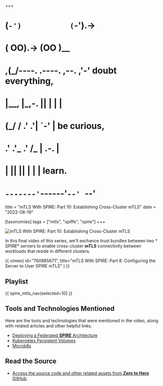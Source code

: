 +++
#   (`-')           (`-').->
#   ( OO).->        (OO )__
# ,(_/----. .----. ,--. ,'-' doubt everything,
# |__,    |\_,-.  ||  | |  |
#  (_/   /    .' .'|  `-'  | be curious,
#  .'  .'_  .'  /_ |  .-.  |
# |       ||      ||  | |  | learn.
# `-------'`------'`--' `--'

title = "mTLS With SPIRE: Part 10: Establishing Cross-Cluster mTLS"
date = "2022-08-19"

[taxonomies]
tags = ["mtls", "spiffe", "spire"]
+++

![mTLS With SPIRE: Part 10: Establishing Cross-Cluster mTLS](/images/size/w1200/2024/03/connectivity.png)

In this final video of this series, we'll exchance trust bundles between two *
*SPIRE** servers to enable cross-cluster **mTLS** connectivity between workloads
that reside in different clusters.

{{ 
  vimeo(
    id="760885671", 
    title="mTLS With SPIRE: Part 8: Configuring the Server to User SPIRE mTLS"
  ) 
}}

## Playlist

{{ spire_mtls_nav(selected=10) }}

## Tools and Technologies Mentioned

Here are the tools and technologies that were mentioned in the video, along with
related articles and other helpful links.

* [Deploying a Federated **SPIRE** Architecture](https://spiffe.io/docs/latest/architecture/federation/readme/)
* [Kubernetes Persistent Volumes](https://kubernetes.io/docs/concepts/storage/persistent-volumes/)
* [Microk8s](https://microk8s.io/)

## Read the Source

* [Access the source code and other related assets from **Zero to Hero** GitHub](https://github.com/zerotohero-dev/spire-mtls).
